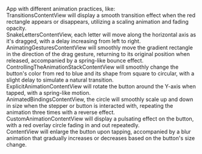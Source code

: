 App with different animation practices, like:   
TransitionsContentView will display a smooth transition effect when the red rectangle appears or disappears, utilizing a scaling animation and fading opacity.   
SnakeLettersContentView, each letter will move along the horizontal axis as it's dragged, with a delay increasing from left to right.   
AnimatingGesturesContentView will smoothly move the gradient rectangle in the direction of the drag gesture, returning to its original position when released, accompanied by a spring-like bounce effect.   
ControllingTheAnimationStackContentView will smoothly change the button's color from red to blue and its shape from square to circular, with a slight delay to simulate a natural transition.   
ExplicitAnimationContentView will rotate the button around the Y-axis when tapped, with a spring-like motion.    
AnimatedBindingsContentView, the circle will smoothly scale up and down in size when the stepper or button is interacted with, repeating the animation three times with a reverse effect.     
CustomAnimationContentView will display a pulsating effect on the button, with a red overlay circle fading in and out repeatedly.   
ContentView will enlarge the button upon tapping, accompanied by a blur animation that gradually increases or decreases based on the button's size change.
